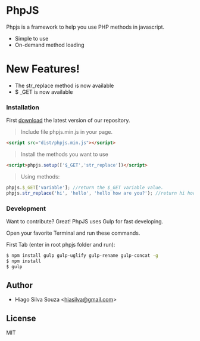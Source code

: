 # PhpJS

Phpjs is a framework to help you use PHP methods in javascript.
  - Simple to use
  - On-demand method loading

# New Features!

  - The str_replace method is now available
  - $ _GET is now available

### Installation
First [download](https://www.github.com/hiagodotme/phpjs) the latest version of our repository.

>Include file phpjs.min.js in your page.
```html
<script src="dist/phpjs.min.js"></script>
```

>Install the methods you want to use
```html
<script>phpjs.setup(['$_GET','str_replace'])</script>
```

>Using methods:
```javascript
phpjs.$_GET['variable']; //return the $_GET variable value.
phpjs.str_replace('hi', 'hello', 'hello how are you?'); //return hi how are you?
```

### Development

Want to contribute? Great!
PhpJS uses Gulp for fast developing.

Open your favorite Terminal and run these commands.

First Tab (enter in root phpjs folder and run):
```sh
$ npm install gulp gulp-uglify gulp-rename gulp-concat -g
$ npm install
$ gulp
```


Author
----
 - Hiago Silva Souza <<hiasilva@gmail.com>>

License
----
MIT
